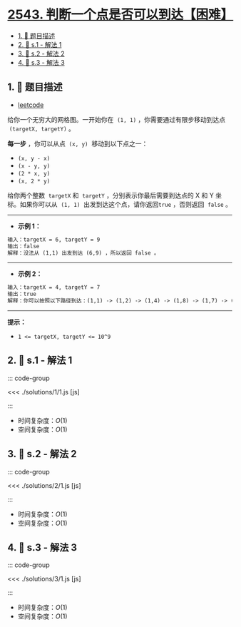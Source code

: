 # [2543. 判断一个点是否可以到达【困难】](https://github.com/tnotesjs/TNotes.leetcode/tree/main/notes/2543.%20%E5%88%A4%E6%96%AD%E4%B8%80%E4%B8%AA%E7%82%B9%E6%98%AF%E5%90%A6%E5%8F%AF%E4%BB%A5%E5%88%B0%E8%BE%BE%E3%80%90%E5%9B%B0%E9%9A%BE%E3%80%91)

<!-- region:toc -->

- [1. 📝 题目描述](#1--题目描述)
- [2. 🎯 s.1 - 解法 1](#2--s1---解法-1)
- [3. 🎯 s.2 - 解法 2](#3--s2---解法-2)
- [4. 🎯 s.3 - 解法 3](#4--s3---解法-3)

<!-- endregion:toc -->

## 1. 📝 题目描述

- [leetcode](https://leetcode.cn/problems/check-if-point-is-reachable/)

给你一个无穷大的网格图。一开始你在  `(1, 1)` ，你需要通过有限步移动到达点  `(targetX, targetY)` 。

**每一步** ，你可以从点  `(x, y)`  移动到以下点之一：

- `(x, y - x)`
- `(x - y, y)`
- `(2 * x, y)`
- `(x, 2 * y)`

给你两个整数  `targetX` 和  `targetY` ，分别表示你最后需要到达点的 X 和 Y 坐标。如果你可以从  `(1, 1)`  出发到达这个点，请你返回`true` ，否则返回  `false` 。

---

- **示例 1：**

```txt
输入：targetX = 6, targetY = 9
输出：false
解释：没法从 (1,1) 出发到达 (6,9) ，所以返回 false 。
```

---

- **示例 2：**

```txt
输入：targetX = 4, targetY = 7
输出：true
解释：你可以按照以下路径到达：(1,1) -> (1,2) -> (1,4) -> (1,8) -> (1,7) -> (2,7) -> (4,7) 。
```

---

**提示：**

- `1 <= targetX, targetY <= 10^9`

## 2. 🎯 s.1 - 解法 1

::: code-group

<<< ./solutions/1/1.js [js]

:::

- 时间复杂度：$O(1)$
- 空间复杂度：$O(1)$

## 3. 🎯 s.2 - 解法 2

::: code-group

<<< ./solutions/2/1.js [js]

:::

- 时间复杂度：$O(1)$
- 空间复杂度：$O(1)$

## 4. 🎯 s.3 - 解法 3

::: code-group

<<< ./solutions/3/1.js [js]

:::

- 时间复杂度：$O(1)$
- 空间复杂度：$O(1)$
